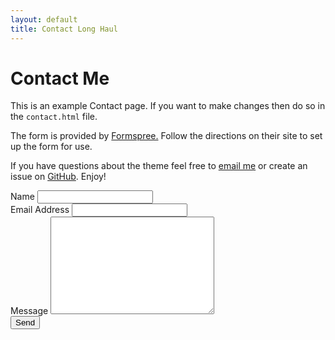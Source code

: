 ```yaml
---
layout: default
title: Contact Long Haul
---
```


<div id="contact">
  <h1 class="pageTitle">Contact Me</h1>
  <div class="contactContent">
    <p class="intro">This is an example Contact page. If you want to make changes then do so in the <code>contact.html</code> file.</p>
    <p>The form is provided by <a href="http://formspree.io/">Formspree.</a> Follow the directions on their site to set up the form for use.</p>
    <p>If you have questions about the theme feel free to <a href="mailto:brimaidesigns@gmail.com">email me</a> or create an issue on <a href="https://github.com/brianmaierjr/long-haul">GitHub</a>. Enjoy!</p>
  </div>
  <form action="https://formspree.io/f/xjvppnen" method="POST">
    <label for="name">Name</label>
    <input type="text" id="name" name="name" class="full-width"><br>
    <label for="email">Email Address</label>
    <input type="email" id="email" name="_replyto" class="full-width"><br>
    <label for="message">Message</label>
    <textarea name="message" id="message" cols="30" rows="10" class="full-width"></textarea><br>
    <input type="submit" value="Send" class="button">
  </form>
</div>
